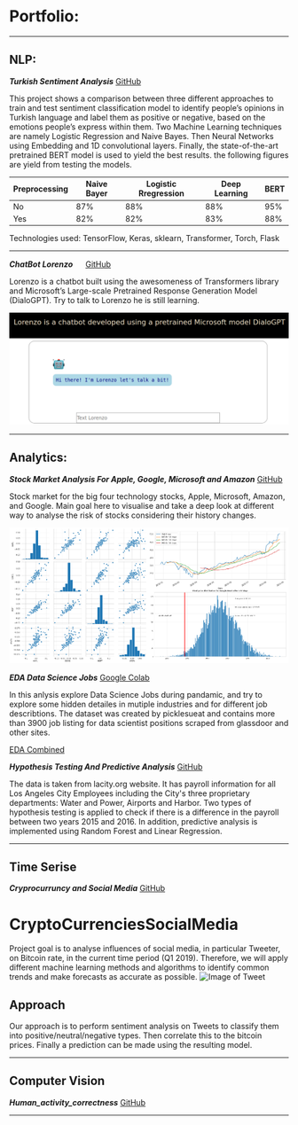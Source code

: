# Portfolio:

---

## NLP:

***Turkish Sentiment Analysis***
[GitHub](https://github.com/Gdkmak/Turkish-Sentiment-Analysis/)

This project shows a comparison between three different approaches to train and test sentiment classification model to identify people’s opinions in Turkish language and label them as positive or negative, based on the emotions people’s express within them. Two Machine Learning techniques are namely Logistic Regression and Naive Bayes. Then Neural Networks using Embedding and 1D convolutional layers. Finally, the state-of-the-art pretrained BERT model is used to yield the best results. the following figures are yield from testing the models. 

Preprocessing|Naive Bayer|Logistic Rregression|Deep Learning|BERT
---|----|----|----|-----
No |87%|88%|88%|95%
Yes|82%|82%|83%|88%

Technologies used: TensorFlow, Keras, sklearn, Transformer, Torch, Flask   

---

***ChatBot Lorenzo*** 
<img src="https://emojipedia-us.s3.dualstack.us-west-1.amazonaws.com/thumbs/320/joypixels/257/robot_1f916.png" width="15" height="15">
[GitHub](https://github.com/Gdkmak/BERT-chatbot)

Lorenzo is a chatbot built using the awesomeness of Transformers library and Microsoft’s Large-scale Pretrained Response Generation Model (DialoGPT). Try to talk to Lorenzo he is still learning.

<img src="images/Lorenzo_A.png"/>

---

## Analytics: 

***Stock Market Analysis For Apple, Google, Microsoft and Amazon***
[GitHub](https://github.com/Gdkmak/analytics/blob/master/Stock_Market_Analysis_For_Google_and_Apple.ipynb/)

Stock market for the big four technology stocks, Apple, Microsoft, Amazon, and Google. Main goal here to visualise and take a deep look at different way to analyse the risk of stocks considering their history changes.
  
<img src="images/market_A.png"/>

  
***EDA Data Science Jobs***
[Google Colab](https://colab.research.google.com/github/Gdkmak/analytics/blob/master/EDA_Data_Science_Jobs.ipynb)
  
In this anlysis explore Data Science Jobs during pandamic, and try to explore some hidden detailes in mutiple industries and for different job describtions. The dataset was created by picklesueat and contains more than 3900 job listing for data scientist positions scraped from glassdoor and other sites.

[EDA Combined](images/EDA_A.png)
  
***Hypothesis Testing And Predictive Analysis***
[GitHub](https://github.com/Gdkmak/analytics/blob/master/Hypothesis_Testing_And_Predictive_Analysis.ipynb/)

The data is taken from lacity.org website. It has payroll information for all Los Angeles City Employees including the City's three proprietary departments: Water and Power, Airports and Harbor. Two types of hypothesis testing is applied to check if there is a difference in the payroll between two years 2015 and 2016. In addition, predictive analysis is implemented using Random Forest and Linear Regression. 

---

## Time Serise

***Cryprocurruncy and Social Media***
[GitHub](https://github.com/Gdkmak/CryptoCurrenciesSocialMedia)

# CryptoCurrenciesSocialMedia
Project goal is to analyse influences of social media, in particular Tweeter, on Bitcoin rate, in the current time period (Q1 2019). Therefore, we will apply different machine learning methods and algorithms to identify common trends and make forecasts as accurate as possible.
![Image of Tweet](images/#.png)

## Approach
Our approach is to perform sentiment analysis on Tweets to classify them into positive/neutral/negative types.
Then correlate this to the bitcoin prices. Finally a prediction can be made using the resulting model.





---

## Computer Vision

***Human_activity_correctness***
[GitHub](https://github.com/Gdkmak/Human_activity_correctness)


---


